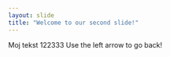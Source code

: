 ```yaml
---
layout: slide
title: "Welcome to our second slide!"
---
```

Moj tekst 122333
Use the left arrow to go back!
